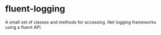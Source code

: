 fluent-logging
==============

A small set of classes and methods for accessing .Net logging frameworks using a fluent API.